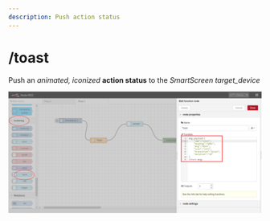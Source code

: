 ```yaml
---
description: Push action status
---
```


# /toast

Push an _animated, iconized_ **action status** to the _SmartScreen_ _target\_device_

![](../.gitbook/assets/ss_nr_toast.png)

